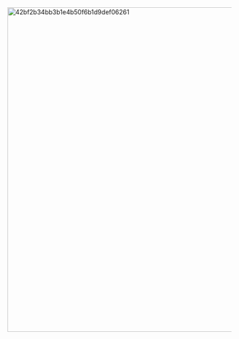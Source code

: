 <img width="1239" height="729" alt="42bf2b34bb3b1e4b50f6b1d9def06261" src="https://github.com/user-attachments/assets/a21552e3-7bfa-4d44-95e2-3f5a94f27cdc" />
